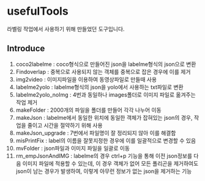 # usefulTools
라벨링 작업에서 사용하기 위해 만들었던 도구입니다.

## Introduce
1. coco2labelme : coco형식으로 만들어진 json을 labelme형식의 json으로 변환
2. Findoverlap : 중복으로 사용되지 않는 객체를 중복으로 잡은 경우에 이를 제거
3. img2video : 이미지파일을 이용하여 동영상파일로 만들때 사용
4. labelme2yolo : labelme형식의 json을 yolo에서 사용하는 txt파일로 변환
5. labelme2yolo_noImg : 4번과 동일하나 images폴더로 이미지 파일로 옮겨주는 작업 제거
6. makeFolder : 2000개의 파일을 폴더를 만들어 각각 나누어 이동
7. makeJson : labelme에서 동일한 위치에 동일한 객체가 잡혀있는 json의 경우, 작업을 줄이고 시간을 절약하기 위해 사용
8. makeJson_upgrade : 7번에서 파일명이 잘 정리되지 않아 이를 해결함
9. misPrintFix : label의 이름을 잘못지정한 경우에 이를 일괄적으로 변경할 수 있음
10. mvFolder : json파일과 이미지 파일을 일괄로 이동
11. rm_empJsonAndIMG : labelme의 경우 ctrl+p 기능을 통해 이전 json정보를 다음 이미지 파일에 적용할 수 있는데, 이 경우 객체가 없어 모든 폴리곤을 제거하여도 json이 남는 경우가 발생하여, 이렇게 아무런 정보가 없는 json을 제거하는 기능
